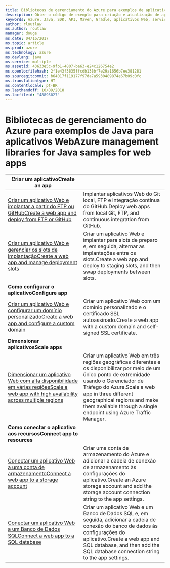 ```yaml
---
title: Bibliotecas de gerenciamento do Azure para exemplos de aplicativo Web de Java
description: Obter o código de exemplo para criação e atualização de aplicativos Web do Azure hospedados no Serviço de Aplicativo usando as bibliotecas de gerenciamento do Azure para Java
keywords: Azure, Java, SDK, API, Maven, Gradle, aplicativos Web, serviço de aplicativo
author: rloutlaw
ms.author: routlaw
manager: douge
ms.date: 04/16/2017
ms.topic: article
ms.prod: azure
ms.technology: azure
ms.devlang: java
ms.service: multiple
ms.assetid: 43633e5c-9fb1-4807-ba63-e24c126754e2
ms.openlocfilehash: 2f1e43f3835ffcdb138bf7e29a1656b7ee381281
ms.sourcegitcommit: b64017f119177f97da7a5930489874e67b09c0fc
ms.translationtype: HT
ms.contentlocale: pt-BR
ms.lasthandoff: 10/09/2018
ms.locfileid: "48893027"
---
```

# <a name="azure-management-libraries-for-java-samples-for-web-apps"></a><span data-ttu-id="14d68-104">Bibliotecas de gerenciamento do Azure para exemplos de Java para aplicativos Web</span><span class="sxs-lookup"><span data-stu-id="14d68-104">Azure management libraries for Java samples for web apps</span></span>

| <span data-ttu-id="14d68-105">**Criar um aplicativo**</span><span class="sxs-lookup"><span data-stu-id="14d68-105">**Create an app**</span></span> ||
|---|---|
| <span data-ttu-id="14d68-106">[Criar um aplicativo Web e implantar a partir do FTP ou GitHub][1]</span><span class="sxs-lookup"><span data-stu-id="14d68-106">[Create a web app and deploy from FTP or GitHub][1]</span></span> | <span data-ttu-id="14d68-107">Implantar aplicativos Web do Git local, FTP e integração contínua do GitHub.</span><span class="sxs-lookup"><span data-stu-id="14d68-107">Deploy web apps from local Git, FTP, and continuous integration from GitHub.</span></span> |
| <span data-ttu-id="14d68-108">[Criar um aplicativo Web e gerenciar os slots de implantação][2]</span><span class="sxs-lookup"><span data-stu-id="14d68-108">[Create a web app and manage deployment slots][2]</span></span> | <span data-ttu-id="14d68-109">Criar um aplicativo Web e implantar para slots de preparo e, em seguida, alternar as implantações entre os slots.</span><span class="sxs-lookup"><span data-stu-id="14d68-109">Create a web app and deploy to staging slots, and then swap deployments between slots.</span></span> |
| <span data-ttu-id="14d68-110">**Como configurar o aplicativo**</span><span class="sxs-lookup"><span data-stu-id="14d68-110">**Configure app**</span></span> ||
| <span data-ttu-id="14d68-111">[Criar um aplicativo Web e configurar um domínio personalizado][3]</span><span class="sxs-lookup"><span data-stu-id="14d68-111">[Create a web app and configure a custom domain][3]</span></span> | <span data-ttu-id="14d68-112">Criar um aplicativo Web com um domínio personalizado e o certificado SSL autoassinado.</span><span class="sxs-lookup"><span data-stu-id="14d68-112">Create a web app with a custom domain and self-signed SSL certificate.</span></span> |
| <span data-ttu-id="14d68-113">**Dimensionar aplicativos**</span><span class="sxs-lookup"><span data-stu-id="14d68-113">**Scale apps**</span></span> ||
| <span data-ttu-id="14d68-114">[Dimensionar um aplicativo Web com alta disponibilidade em várias regiões][4]</span><span class="sxs-lookup"><span data-stu-id="14d68-114">[Scale a web app with high availability across multiple regions][4]</span></span> | <span data-ttu-id="14d68-115">Criar um aplicativo Web em três regiões geográficas diferentes e os disponibilizar por meio de um único ponto de extremidade usando o Gerenciador de Tráfego do Azure.</span><span class="sxs-lookup"><span data-stu-id="14d68-115">Scale a web app in three different geographical regions and make them available through a single endpoint using Azure Traffic Manager.</span></span> | 
| <span data-ttu-id="14d68-116">**Como conectar o aplicativo aos recursos**</span><span class="sxs-lookup"><span data-stu-id="14d68-116">**Connect app to resources**</span></span> ||
| <span data-ttu-id="14d68-117">[Conectar um aplicativo Web a uma conta de armazenamento][5]</span><span class="sxs-lookup"><span data-stu-id="14d68-117">[Connect a web app to a storage account][5]</span></span> | <span data-ttu-id="14d68-118">Criar uma conta de armazenamento do Azure e adicionar a cadeia de conexão de armazenamento às configurações do aplicativo.</span><span class="sxs-lookup"><span data-stu-id="14d68-118">Create an Azure storage account and add the storage account connection string to the app settings.</span></span> |
| <span data-ttu-id="14d68-119">[Conectar um aplicativo Web a um Banco de Dados SQL][6]</span><span class="sxs-lookup"><span data-stu-id="14d68-119">[Connect a web app to a SQL database][6]</span></span> | <span data-ttu-id="14d68-120">Criar um aplicativo Web e um Banco de Dados SQL e, em seguida, adicionar a cadeia de conexão do banco de dados às configurações do aplicativo.</span><span class="sxs-lookup"><span data-stu-id="14d68-120">Create a web app and SQL database, and then add the SQL database connection string to the app settings.</span></span> |

[1]: java-sdk-configure-webapp-sources.md
[2]: https://azure.microsoft.com/resources/samples/app-service-java-manage-staging-and-production-slots-for-web-apps/
[3]: https://azure.microsoft.com/resources/samples/app-service-java-manage-web-apps-with-custom-domains/
[4]: https://azure.microsoft.com/resources/samples/app-service-java-scale-web-apps-on-linux/
[5]: https://azure.microsoft.com/resources/samples/app-service-java-manage-storage-connections-for-web-apps/
[6]: https://azure.microsoft.com/resources/samples/app-service-java-manage-data-connections-for-web-apps/